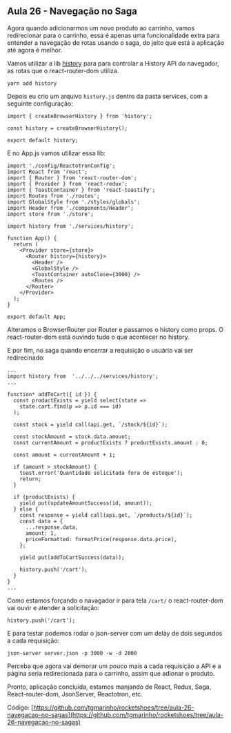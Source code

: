 ## Aula 26  - Navegação no Saga

Agora quando adicionarmos um novo produto ao carrinho, vamos redirecionar para o carrinho, essa é apenas uma funcionalidade extra para entender a navegação de rotas usando o saga, do jeito que está a aplicação até agora é melhor.

Vamos utilizar a lib [history](https://github.com/ReactTraining/history) para para controlar a History API do navegador, as rotas que o react-router-dom utiliza.

```
yarn add history
```

Depois eu crio um arquivo `history.js` dentro da pasta services, com a seguinte configuração:

```
import { createBrowserHistory } from 'history';

const history = createBrowserHistory();

export default history;
```

E no App.js vamos utilizar essa lib:


```
import './config/ReactotronConfig';
import React from 'react';
import { Router } from 'react-router-dom';
import { Provider } from 'react-redux';
import { ToastContainer } from 'react-toastify';
import Routes from './routes';
import GlobalStyle from './styles/globals';
import Header from './components/Header';
import store from './store';

import history from './services/history';

function App() {
  return (
    <Provider store={store}>
      <Router history={history}>
        <Header />
        <GlobalStyle />
        <ToastContainer autoClose={3000} />
        <Routes />
      </Router>
    </Provider>
  );
}

export default App;
```

Alteramos o BrowserRouter por Router e passamos o history como props. O react-router-dom está ouvindo tudo o que acontecer no history.

E por fim, no saga quando encerrar a requisição o usuário vai ser redirecinado:

```
...
import history from  '../../../services/history';
...

function* addToCart({ id }) {
  const productExists = yield select(state =>
    state.cart.find(p => p.id === id)
  );

  const stock = yield call(api.get, `/stock/${id}`);

  const stockAmount = stock.data.amount;
  const currentAmount = productExists ? productExists.amount : 0;

  const amount = currentAmount + 1;

  if (amount > stockAmount) {
    toast.error('Quantidade solicitada fora de estoque');
    return;
  }

  if (productExists) {
    yield put(updateAmountSuccess(id, amount));
  } else {
    const response = yield call(api.get, `/products/${id}`);
    const data = {
      ...response.data,
      amount: 1,
      priceFormatted: formatPrice(response.data.price),
    };

    yield put(addToCartSuccess(data));

    history.push('/cart');
  }
}
...
```

Como estamos forçando o navagador ir para tela `/cart/` o react-router-dom vai ouvir e atender a solicitação:

```
history.push('/cart');
```

E para testar podemos rodar o json-server com um delay de dois segundos a cada requisição:

```
json-server server.json -p 3000 -w -d 2000
```

Perceba que agora vai demorar um pouco mais a cada requisição a API e a página seria redirecionada para o carrinho, assim que adionar o produto.

Pronto, aplicação concluída, estamos manjando de React, Redux, Saga, React-router-dom, JsonServer, Reactotron, etc.


Código: [https://github.com/tgmarinho/rocketshoes/tree/aula-26-navegacao-no-sagas](https://github.com/tgmarinho/rocketshoes/tree/aula-26-navegacao-no-sagas)